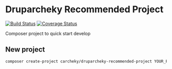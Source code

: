 # Druparcheky Recommended Project

[![Build Status](https://travis-ci.com/carcheky/druparcheky-recommended-project.svg?branch=master)](https://travis-ci.com/carcheky/druparcheky-recommended-project) [![Coverage Status](https://coveralls.io/repos/github/carcheky/druparcheky-recommended-project/badge.svg)](https://coveralls.io/github/carcheky/druparcheky-recommended-project)

Composer project to quick start develop

## New project

````bash
composer create-project carcheky/druparcheky-recommended-project YOUR_PROJECT_NAME
````
